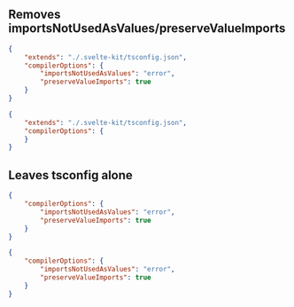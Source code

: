 ## Removes importsNotUsedAsValues/preserveValueImports

```json before
{
	"extends": "./.svelte-kit/tsconfig.json",
	"compilerOptions": {
		"importsNotUsedAsValues": "error",
		"preserveValueImports": true
	}
}
```

<!-- prettier-ignore -->
```json after
{
	"extends": "./.svelte-kit/tsconfig.json",
	"compilerOptions": {
	}
}
```

## Leaves tsconfig alone

```json before
{
	"compilerOptions": {
		"importsNotUsedAsValues": "error",
		"preserveValueImports": true
	}
}
```

```json after
{
	"compilerOptions": {
		"importsNotUsedAsValues": "error",
		"preserveValueImports": true
	}
}
```
